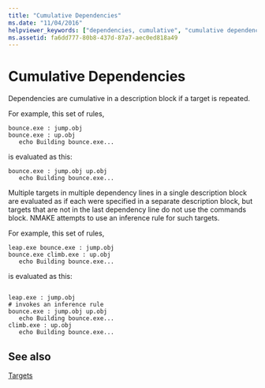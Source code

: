 ```yaml
---
title: "Cumulative Dependencies"
ms.date: "11/04/2016"
helpviewer_keywords: ["dependencies, cumulative", "cumulative dependencies in NMAKE", "dependencies"]
ms.assetid: fa6dd777-80b8-437d-87a7-aec0ed818a49
---
```

# Cumulative Dependencies

Dependencies are cumulative in a description block if a target is repeated.

For example, this set of rules,

```Output
bounce.exe : jump.obj
bounce.exe : up.obj
   echo Building bounce.exe...
```

is evaluated as this:

```Output
bounce.exe : jump.obj up.obj
   echo Building bounce.exe...
```

Multiple targets in multiple dependency lines in a single description block are evaluated as if each were specified in a separate description block, but targets that are not in the last dependency line do not use the commands block. NMAKE attempts to use an inference rule for such targets.

For example, this set of rules,

```Output
leap.exe bounce.exe : jump.obj
bounce.exe climb.exe : up.obj
   echo Building bounce.exe...
```

is evaluated as this:

```Output

leap.exe : jump.obj
# invokes an inference rule
bounce.exe : jump.obj up.obj
   echo Building bounce.exe...
climb.exe : up.obj
   echo Building bounce.exe...
```

## See also

[Targets](../build/targets.md)
